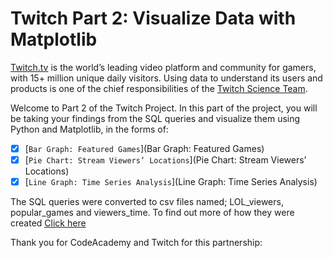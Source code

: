 # Twitch Part 2: Visualize Data with Matplotlib

[Twitch.tv](www.twitch.tv) is the world’s leading video platform and community for gamers, with 15+ million unique daily visitors. Using data to understand its users and products is one of the chief responsibilities of the [Twitch Science Team](https://science.twitch.tv/).

Welcome to Part 2 of the Twitch Project. In this part of the project, you will be taking your findings from the SQL queries and visualize them using Python and Matplotlib, in the forms of:

- [x] [`Bar Graph: Featured Games`](Bar Graph: Featured Games)  
- [x] [`Pie Chart: Stream Viewers’ Locations`](Pie Chart: Stream Viewers’ Locations) 
- [x] [`Line Graph: Time Series Analysis`](Line Graph: Time Series Analysis) 

The SQL queries were converted to csv files named; LOL_viewers, popular_games and viewers_time. To find out more of how they were created [Click here](https://github.com/JeffreyNgugi/CodeAcademy_Projects/tree/master/SQL/Twitch%20Project)

Thank you for CodeAcademy and Twitch for this partnership:
